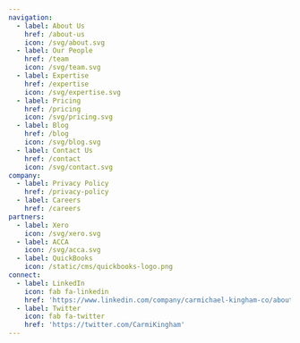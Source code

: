 ```yaml
---
navigation:
  - label: About Us
    href: /about-us
    icon: /svg/about.svg
  - label: Our People
    href: /team
    icon: /svg/team.svg
  - label: Expertise
    href: /expertise
    icon: /svg/expertise.svg
  - label: Pricing
    href: /pricing
    icon: /svg/pricing.svg
  - label: Blog
    href: /blog
    icon: /svg/blog.svg
  - label: Contact Us
    href: /contact
    icon: /svg/contact.svg
company:
  - label: Privacy Policy
    href: /privacy-policy
  - label: Careers
    href: /careers
partners:
  - label: Xero
    icon: /svg/xero.svg
  - label: ACCA
    icon: /svg/acca.svg
  - label: QuickBooks
    icon: /static/cms/quickbooks-logo.png
connect:
  - label: LinkedIn
    icon: fab fa-linkedin
    href: 'https://www.linkedin.com/company/carmichael-kingham-co/about/'
  - label: Twitter
    icon: fab fa-twitter
    href: 'https://twitter.com/CarmiKingham'
---
```


